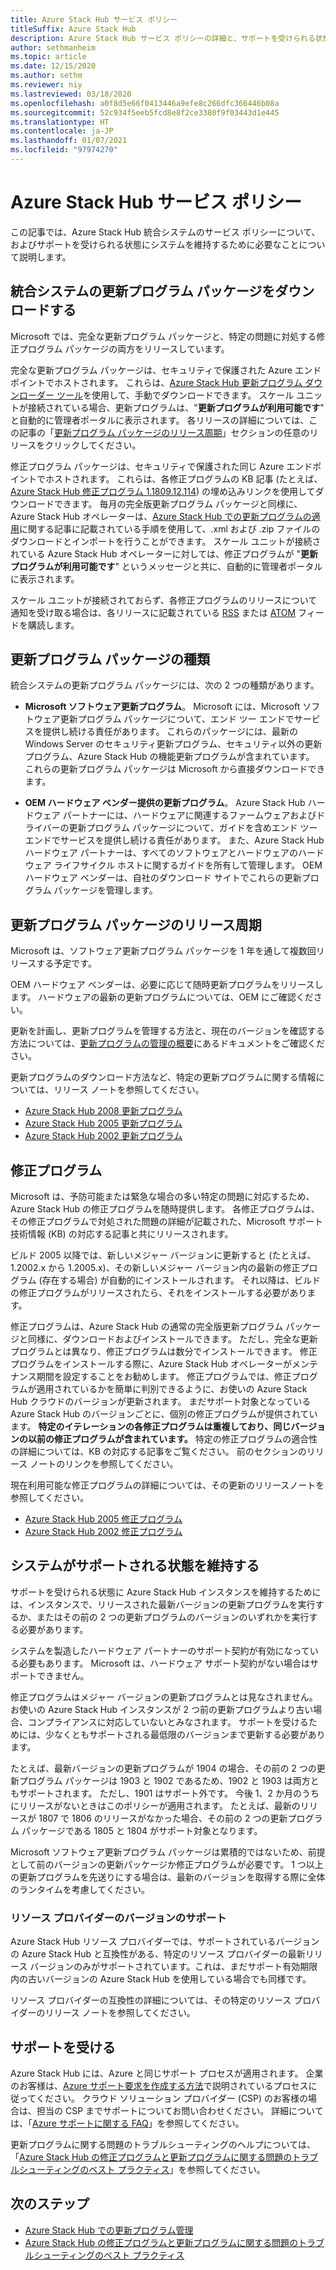 ```yaml
---
title: Azure Stack Hub サービス ポリシー
titleSuffix: Azure Stack Hub
description: Azure Stack Hub サービス ポリシーの詳細と、サポートを受けられる状態に統合システムを維持する方法を説明します。
author: sethmanheim
ms.topic: article
ms.date: 12/15/2020
ms.author: sethm
ms.reviewer: niy
ms.lastreviewed: 03/18/2020
ms.openlocfilehash: a0f8d5e66f0413446a9efe8c266dfc366446b08a
ms.sourcegitcommit: 52c934f5eeb5fcd8e8f2ce3380f9f03443d1e445
ms.translationtype: HT
ms.contentlocale: ja-JP
ms.lasthandoff: 01/07/2021
ms.locfileid: "97974270"
---
```

# <a name="azure-stack-hub-servicing-policy"></a>Azure Stack Hub サービス ポリシー

この記事では、Azure Stack Hub 統合システムのサービス ポリシーについて、およびサポートを受けられる状態にシステムを維持するために必要なことについて説明します。

## <a name="download-update-packages-for-integrated-systems"></a>統合システムの更新プログラム パッケージをダウンロードする

Microsoft では、完全な更新プログラム パッケージと、特定の問題に対処する修正プログラム パッケージの両方をリリースしています。

完全な更新プログラム パッケージは、セキュリティで保護された Azure エンドポイントでホストされます。 これらは、[Azure Stack Hub 更新プログラム ダウンローダー ツール](https://aka.ms/azurestackupdatedownload)を使用して、手動でダウンロードできます。 スケール ユニットが接続されている場合、更新プログラムは、"**更新プログラムが利用可能です**" と自動的に管理者ポータルに表示されます。 各リリースの詳細については、この記事の「[更新プログラム パッケージのリリース周期](#update-package-release-cadence)」セクションの任意のリリースをクリックしてください。

修正プログラム パッケージは、セキュリティで保護された同じ Azure エンドポイントでホストされます。 これらは、各修正プログラムの KB 記事 (たとえば、[Azure Stack Hub 修正プログラム 1.1809.12.114](https://support.microsoft.com/help/4481548/azure-stack-hotfix-1-1809-12-114)) の埋め込みリンクを使用してダウンロードできます。 毎月の完全版更新プログラム パッケージと同様に、Azure Stack Hub オペレーターは、[Azure Stack Hub での更新プログラムの適用](azure-stack-apply-updates.md)に関する記事に記載されている手順を使用して、.xml および .zip ファイルのダウンロードとインポートを行うことができます。 スケール ユニットが接続されている Azure Stack Hub オペレーターに対しては、修正プログラムが "**更新プログラムが利用可能です**" というメッセージと共に、自動的に管理者ポータルに表示されます。

スケール ユニットが接続されておらず、各修正プログラムのリリースについて通知を受け取る場合は、各リリースに記載されている [RSS](https://support.microsoft.com/app/content/api/content/feeds/sap/en-us/32d322a8-acae-202d-e9a9-7371dccf381b/rss) または [ATOM](https://support.microsoft.com/app/content/api/content/feeds/sap/en-us/32d322a8-acae-202d-e9a9-7371dccf381b/atom) フィードを購読します。

## <a name="update-package-types"></a>更新プログラム パッケージの種類

統合システムの更新プログラム パッケージには、次の 2 つの種類があります。

- **Microsoft ソフトウェア更新プログラム**。 Microsoft には、Microsoft ソフトウェア更新プログラム パッケージについて、エンド ツー エンドでサービスを提供し続ける責任があります。 これらのパッケージには、最新の Windows Server のセキュリティ更新プログラム、セキュリティ以外の更新プログラム、Azure Stack Hub の機能更新プログラムが含まれています。 これらの更新プログラム パッケージは Microsoft から直接ダウンロードできます。

- **OEM ハードウェア ベンダー提供の更新プログラム**。 Azure Stack Hub ハードウェア パートナーには、ハードウェアに関連するファームウェアおよびドライバーの更新プログラム パッケージについて、ガイドを含めエンド ツー エンドでサービスを提供し続ける責任があります。 また、Azure Stack Hub ハードウェア パートナーは、すべてのソフトウェアとハードウェアのハードウェア ライフサイクル ホストに関するガイドを所有して管理します。 OEM ハードウェア ベンダーは、自社のダウンロード サイトでこれらの更新プログラム パッケージを管理します。

## <a name="update-package-release-cadence"></a>更新プログラム パッケージのリリース周期

Microsoft は、ソフトウェア更新プログラム パッケージを 1 年を通して複数回リリースする予定です。

OEM ハードウェア ベンダーは、必要に応じて随時更新プログラムをリリースします。 ハードウェアの最新の更新プログラムについては、OEM にご確認ください。

更新を計画し、更新プログラムを管理する方法と、現在のバージョンを確認する方法については、[更新プログラムの管理の概要](azure-stack-updates.md)にあるドキュメントをご確認ください。

更新プログラムのダウンロード方法など、特定の更新プログラムに関する情報については、リリース ノートを参照してください。

- [Azure Stack Hub 2008 更新プログラム](/azure-stack/operator/release-notes?view=azs-2008&preserve-view=true)
- [Azure Stack Hub 2005 更新プログラム](/azure-stack/operator/release-notes?view=azs-2005&preserve-view=true)
- [Azure Stack Hub 2002 更新プログラム](/azure-stack/operator/release-notes?view=azs-2002&preserve-view=true)

## <a name="hotfixes"></a>修正プログラム

Microsoft は、予防可能または緊急な場合の多い特定の問題に対応するため、Azure Stack Hub の修正プログラムを随時提供します。 各修正プログラムは、その修正プログラムで対処された問題の詳細が記載された、Microsoft サポート技術情報 (KB) の対応する記事と共にリリースされます。

ビルド 2005 以降では、新しいメジャー バージョンに更新すると (たとえば、1.2002.x から 1.2005.x)、その新しいメジャー バージョン内の最新の修正プログラム (存在する場合) が自動的にインストールされます。 それ以降は、ビルドの修正プログラムがリリースされたら、それをインストールする必要があります。

修正プログラムは、Azure Stack Hub の通常の完全版更新プログラム パッケージと同様に、ダウンロードおよびインストールできます。 ただし、完全な更新プログラムとは異なり、修正プログラムは数分でインストールできます。 修正プログラムをインストールする際に、Azure Stack Hub オペレーターがメンテナンス期間を設定することをお勧めします。 修正プログラムでは、修正プログラムが適用されているかを簡単に判別できるように、お使いの Azure Stack Hub クラウドのバージョンが更新されます。 まだサポート対象となっている Azure Stack Hub のバージョンごとに、個別の修正プログラムが提供されています。 **特定のイテレーションの各修正プログラムは重複しており、同じバージョンの以前の修正プログラムが含まれています。** 特定の修正プログラムの適合性の詳細については、KB の対応する記事をご覧ください。 前のセクションのリリース ノートのリンクを参照してください。

現在利用可能な修正プログラムの詳細については、その更新のリリースノートを参照してください。

- [Azure Stack Hub 2005 修正プログラム](/azure-stack/operator/release-notes?view=azs-2005&preserve-view=true#hotfixes)
- [Azure Stack Hub 2002 修正プログラム](/azure-stack/operator/release-notes?view=azs-2002&preserve-view=true#hotfixes-1)

## <a name="keep-your-system-under-support"></a>システムがサポートされる状態を維持する

サポートを受けられる状態に Azure Stack Hub インスタンスを維持するためには、インスタンスで、リリースされた最新バージョンの更新プログラムを実行するか、またはその前の 2 つの更新プログラムのバージョンのいずれかを実行する必要があります。

システムを製造したハードウェア パートナーのサポート契約が有効になっている必要もあります。 Microsoft は、ハードウェア サポート契約がない場合はサポートできません。

修正プログラムはメジャー バージョンの更新プログラムとは見なされません。 お使いの Azure Stack Hub インスタンスが 2 つ前の更新プログラムより古い場合、コンプライアンスに対応していないとみなされます。 サポートを受けるためには、少なくともサポートされる最低限のバージョンまで更新する必要があります。

たとえば、最新バージョンの更新プログラムが 1904 の場合、その前の 2 つの更新プログラム パッケージは 1903 と 1902 であるため、1902 と 1903 は両方ともサポートされます。 ただし、1901 はサポート外です。 今後 1、2 か月のうちにリリースがないときはこのポリシーが適用されます。 たとえば、最新のリリースが 1807 で 1806 のリリースがなかった場合、その前の 2 つの更新プログラム パッケージである 1805 と 1804 がサポート対象となります。

Microsoft ソフトウェア更新プログラム パッケージは累積的ではないため、前提として前のバージョンの更新パッケージか修正プログラムが必要です。 1 つ以上の更新プログラムを先送りにする場合は、最新のバージョンを取得する際に全体のランタイムを考慮してください。

### <a name="resource-provider-version-support"></a>リソース プロバイダーのバージョンのサポート

Azure Stack Hub リソース プロバイダーでは、サポートされているバージョンの Azure Stack Hub と互換性がある、特定のリソース プロバイダーの最新リリース バージョンのみがサポートされています。これは、まだサポート有効期限内の古いバージョンの Azure Stack Hub を使用している場合でも同様です。

リソース プロバイダーの互換性の詳細については、その特定のリソース プロバイダーのリリース ノートを参照してください。

## <a name="get-support"></a>サポートを受ける

Azure Stack Hub には、Azure と同じサポート プロセスが適用されます。 企業のお客様は、[Azure サポート要求を作成する方法](/azure/azure-supportability/how-to-create-azure-support-request)で説明されているプロセスに従ってください。 クラウド ソリューション プロバイダー (CSP) のお客様の場合は、担当の CSP までサポートについてお問い合わせください。 詳細については、「[Azure サポートに関する FAQ](https://azure.microsoft.com/support/faq/)」を参照してください。

更新プログラムに関する問題のトラブルシューティングのヘルプについては、「[Azure Stack Hub の修正プログラムと更新プログラムに関する問題のトラブルシューティングのベスト プラクティス](azure-stack-troubleshooting.md)」を参照してください。

## <a name="next-steps"></a>次のステップ

- [Azure Stack Hub での更新プログラム管理](azure-stack-updates.md)
- [Azure Stack Hub の修正プログラムと更新プログラムに関する問題のトラブルシューティングのベスト プラクティス](azure-stack-troubleshooting.md)